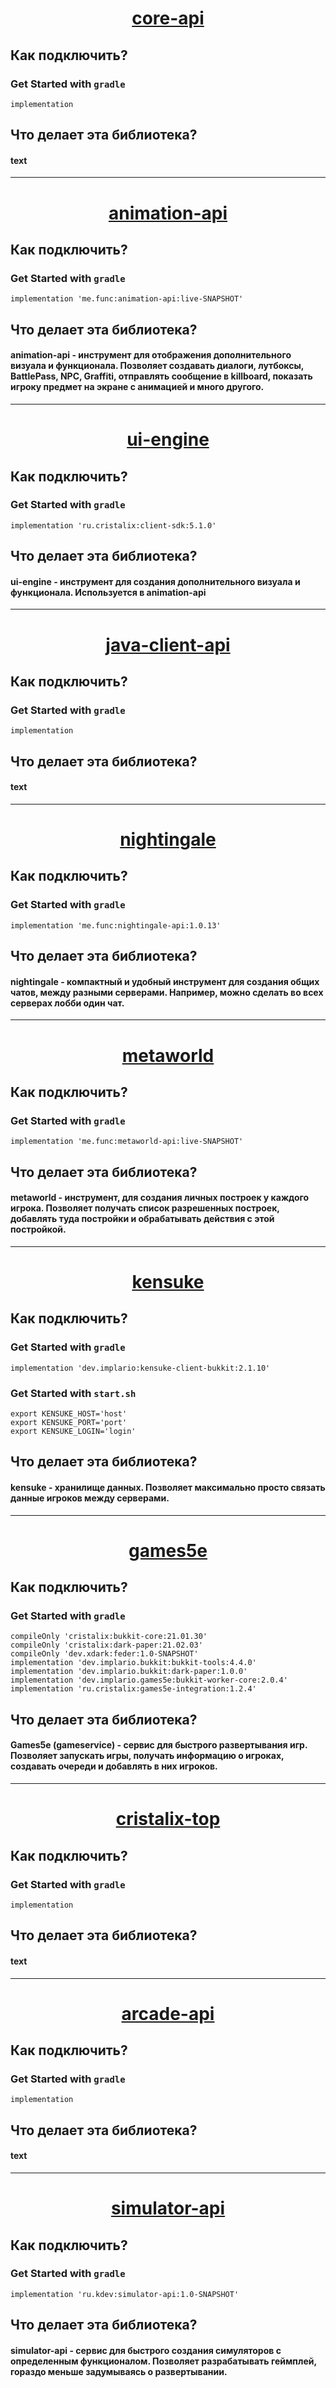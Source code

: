 <h1 align="center"><a href="https://github.com/">core-api</a></h1>
<h2>Как подключить?</h2>

<h3>Get Started with <code>gradle</code></h3>

```
implementation
```

<h2>Что делает эта библиотека?</h2>
<h4>text</h4>


----
<h1 align="center"><a href="https://github.com/cristalix-developers/animation-api-docs">animation-api</a></h1>
<h2>Как подключить?</h2>

<h3 align >Get Started with <code>gradle</code></h3>

```
implementation 'me.func:animation-api:live-SNAPSHOT'
```

<h2>Что делает эта библиотека?</h3>
<h4>animation-api - инструмент для отображения дополнительного визуала и функционала. Позволяет создавать диалоги, лутбоксы, BattlePass, NPC, Graffiti, отправлять сообщение в killboard, показать игроку предмет на экране с анимацией и много другого.</h4>

----
<h1 align="center"><a href="https://github.com/cristalix-developers/cristalix-client-sdk">ui-engine</a></h1>
<h2>Как подключить?</h2>

<h3>Get Started with <code>gradle</code></h3>

```
implementation 'ru.cristalix:client-sdk:5.1.0'
```

<h2>Что делает эта библиотека?</h3>
<h4>ui-engine - инструмент для создания дополнительного визуала и функционала. Используется в animation-api</h4>

----
<h1 align="center"><a href="https://github.com/">java-client-api</a></h1>
<h2>Как подключить?</h2>

<h3>Get Started with <code>gradle</code></h3>

```
implementation
```

<h2>Что делает эта библиотека?</h3>
<h4>text</h4>

----
<h1 align="center"><a href="https://github.com/cristalix-developers/nightingale">nightingale</a></h1>
<h2>Как подключить?</h2>

<h3>Get Started with <code>gradle</code></h3>

```
implementation 'me.func:nightingale-api:1.0.13'
```

<h2>Что делает эта библиотека?</h3>
<h4>nightingale - компактный и удобный инструмент для создания общих чатов, между разными серверами. Например, можно сделать во всех серверах лобби один чат.</h4>

----
<h1 align="center"><a href="https://github.com/cristalix-developers/nightingale">metaworld</a></h1>
<h2>Как подключить?</h2>

<h3>Get Started with <code>gradle</code></h3>

```
implementation 'me.func:metaworld-api:live-SNAPSHOT'
```

<h2>Что делает эта библиотека?</h3>
<h4>metaworld - инструмент, для создания личных построек у каждого игрока. Позволяет получать список разрешенных построек, добавлять туда постройки и обрабатывать действия с этой постройкой.</h4>

----
<h1 align="center"><a href="https://github.com/">kensuke</a></h1>
<h2>Как подключить?</h2>

<h3>Get Started with <code>gradle</code></h3>

```
implementation 'dev.implario:kensuke-client-bukkit:2.1.10'
```

<h3>Get Started with <code>start.sh</code></h3>

```
export KENSUKE_HOST='host'
export KENSUKE_PORT='port'
export KENSUKE_LOGIN='login'
```

<h2>Что делает эта библиотека?</h2>
<h4>kensuke - хранилище данных. Позволяет максимально просто связать данные игроков между серверами.</h4>

----
<h1 align="center"><a href="https://github.com/">games5e</a></h1>
<h2>Как подключить?</h2>

<h3>Get Started with <code>gradle</code></h3>

```
compileOnly 'cristalix:bukkit-core:21.01.30'
compileOnly 'cristalix:dark-paper:21.02.03'
compileOnly 'dev.xdark:feder:1.0-SNAPSHOT'
implementation 'dev.implario.bukkit:bukkit-tools:4.4.0'
implementation 'dev.implario.bukkit:dark-paper:1.0.0'
implementation 'dev.implario.games5e:bukkit-worker-core:2.0.4'
implementation 'ru.cristalix:games5e-integration:1.2.4'
```

<h2>Что делает эта библиотека?</h3>

<h4>Games5e (gameservice) - сервис для быстрого развертывания игр. Позволяет запускать игры, получать информацию о игроках, создавать очереди и добавлять в них игроков.</h4>

----
<h1 align="center"><a href="https://github.com/">cristalix-top</a></h1>
<h2>Как подключить?</h2>

<h3>Get Started with <code>gradle</code></h3>

```
implementation
```

<h2>Что делает эта библиотека?</h3>
<h4>text</h4>

----
<h1 align="center"><a href="https://github.com/">arcade-api</a></h1>
<h2>Как подключить?</h2>

<h3>Get Started with <code>gradle</code></h3>

```
implementation
```

<h2>Что делает эта библиотека?</h3>
<h4>text</h4>

----
<h1 align="center"><a href="https://github.com/cristalix-developers/simulator-api">simulator-api</a></h1>
<h2>Как подключить?</h2>

<h3>Get Started with <code>gradle</code></h3>

```
implementation 'ru.kdev:simulator-api:1.0-SNAPSHOT'
```

<h2>Что делает эта библиотека?</h3>
<h4>simulator-api - сервис для быстрого создания симуляторов с определенным функционалом. Позволяет разрабатывать геймплей, гораздо меньше задумываясь о развертывании.</h4>
